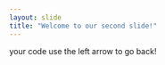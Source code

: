 ```yaml
---
layout: slide
title: "Welcome to our second slide!"
---
```

your code
use the left arrow to go back!
